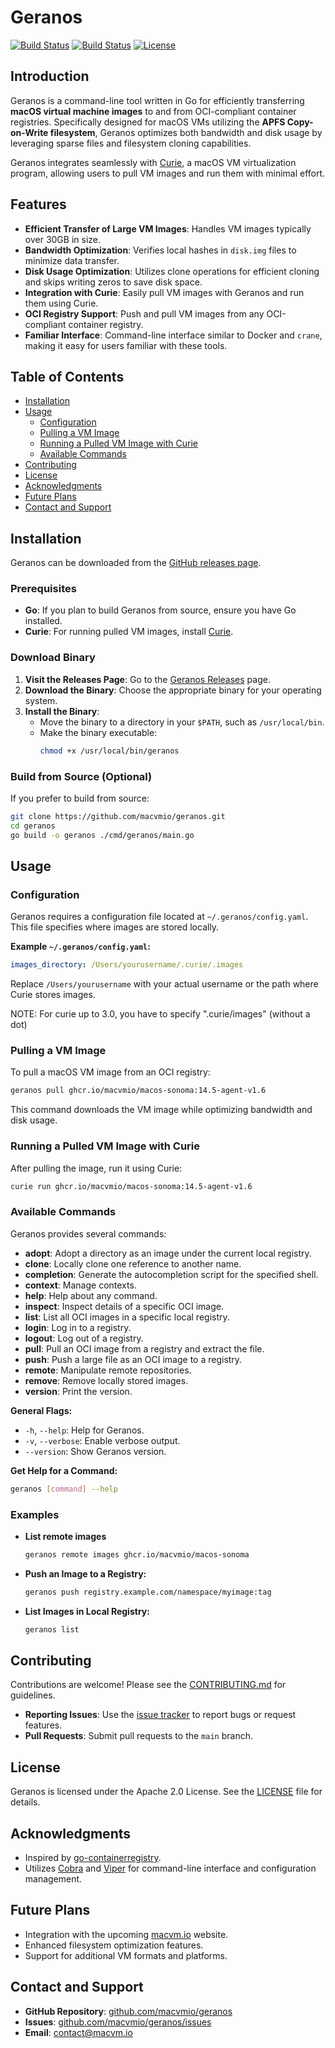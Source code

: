 # Geranos

[![Build Status](https://github.com/macvmio/geranos/actions/workflows/main.yml/badge.svg)](https://github.com/macvmio/geranos/actions)
[![Build Status](https://github.com/macvmio/geranos/actions/workflows/release.yml/badge.svg)](https://github.com/macvmio/geranos/actions)
[![License](https://img.shields.io/badge/license-Apache%202.0-blue.svg)](LICENSE)

## Introduction

Geranos is a command-line tool written in Go for efficiently transferring **macOS virtual machine images** to and from OCI-compliant container registries. Specifically designed for macOS VMs utilizing the **APFS Copy-on-Write filesystem**, Geranos optimizes both bandwidth and disk usage by leveraging sparse files and filesystem cloning capabilities.

Geranos integrates seamlessly with [Curie](https://github.com/macvmio/curie), a macOS VM virtualization program, allowing users to pull VM images and run them with minimal effort.

## Features

- **Efficient Transfer of Large VM Images**: Handles VM images typically over 30GB in size.
- **Bandwidth Optimization**: Verifies local hashes in `disk.img` files to minimize data transfer.
- **Disk Usage Optimization**: Utilizes clone operations for efficient cloning and skips writing zeros to save disk space.
- **Integration with Curie**: Easily pull VM images with Geranos and run them using Curie.
- **OCI Registry Support**: Push and pull VM images from any OCI-compliant container registry.
- **Familiar Interface**: Command-line interface similar to Docker and `crane`, making it easy for users familiar with these tools.

## Table of Contents

- [Installation](#installation)
- [Usage](#usage)
    - [Configuration](#configuration)
    - [Pulling a VM Image](#pulling-a-vm-image)
    - [Running a Pulled VM Image with Curie](#running-a-pulled-vm-image-with-curie)
    - [Available Commands](#available-commands)
- [Contributing](#contributing)
- [License](#license)
- [Acknowledgments](#acknowledgments)
- [Future Plans](#future-plans)
- [Contact and Support](#contact-and-support)

## Installation

Geranos can be downloaded from the [GitHub releases page](https://github.com/macvmio/geranos/releases).

### Prerequisites

- **Go**: If you plan to build Geranos from source, ensure you have Go installed.
- **Curie**: For running pulled VM images, install [Curie](https://github.com/macvmio/curie).

### Download Binary

1. **Visit the Releases Page**: Go to the [Geranos Releases](https://github.com/macvmio/geranos/releases) page.
2. **Download the Binary**: Choose the appropriate binary for your operating system.
3. **Install the Binary**:
    - Move the binary to a directory in your `$PATH`, such as `/usr/local/bin`.
    - Make the binary executable:
      ```bash
      chmod +x /usr/local/bin/geranos
      ```

### Build from Source (Optional)

If you prefer to build from source:

```bash
git clone https://github.com/macvmio/geranos.git
cd geranos
go build -o geranos ./cmd/geranos/main.go
```

## Usage

### Configuration

Geranos requires a configuration file located at `~/.geranos/config.yaml`. This file specifies where images are stored locally.

**Example `~/.geranos/config.yaml`:**

```yaml
images_directory: /Users/yourusername/.curie/.images
```

Replace `/Users/yourusername` with your actual username or the path where Curie stores images.

NOTE: For curie up to 3.0, you have to specify ".curie/images" (without a dot)

### Pulling a VM Image

To pull a macOS VM image from an OCI registry:

```bash
geranos pull ghcr.io/macvmio/macos-sonoma:14.5-agent-v1.6
```

This command downloads the VM image while optimizing bandwidth and disk usage.

### Running a Pulled VM Image with Curie

After pulling the image, run it using Curie:

```bash
curie run ghcr.io/macvmio/macos-sonoma:14.5-agent-v1.6
```

### Available Commands

Geranos provides several commands:

- **adopt**: Adopt a directory as an image under the current local registry.
- **clone**: Locally clone one reference to another name.
- **completion**: Generate the autocompletion script for the specified shell.
- **context**: Manage contexts.
- **help**: Help about any command.
- **inspect**: Inspect details of a specific OCI image.
- **list**: List all OCI images in a specific local registry.
- **login**: Log in to a registry.
- **logout**: Log out of a registry.
- **pull**: Pull an OCI image from a registry and extract the file.
- **push**: Push a large file as an OCI image to a registry.
- **remote**: Manipulate remote repositories.
- **remove**: Remove locally stored images.
- **version**: Print the version.

**General Flags:**

- `-h`, `--help`: Help for Geranos.
- `-v`, `--verbose`: Enable verbose output.
- `--version`: Show Geranos version.

**Get Help for a Command:**

```bash
geranos [command] --help
```

### Examples

- **List remote images**
  
  ```bash
  geranos remote images ghcr.io/macvmio/macos-sonoma
  ```

- **Push an Image to a Registry:**

  ```bash
  geranos push registry.example.com/namespace/myimage:tag
  ```

- **List Images in Local Registry:**

  ```bash
  geranos list
  ```

## Contributing

Contributions are welcome! Please see the [CONTRIBUTING.md](CONTRIBUTING.md) for guidelines.

- **Reporting Issues**: Use the [issue tracker](https://github.com/macvmio/geranos/issues) to report bugs or request features.
- **Pull Requests**: Submit pull requests to the `main` branch.

## License

Geranos is licensed under the Apache 2.0 License. See the [LICENSE](LICENSE) file for details.

## Acknowledgments

- Inspired by [go-containerregistry](https://github.com/google/go-containerregistry).
- Utilizes [Cobra](https://github.com/spf13/cobra) and [Viper](https://github.com/spf13/viper) for command-line interface and configuration management.

## Future Plans

- Integration with the upcoming [macvm.io](https://macvm.io) website.
- Enhanced filesystem optimization features.
- Support for additional VM formats and platforms.


## Contact and Support

- **GitHub Repository**: [github.com/macvmio/geranos](https://github.com/macvmio/geranos)
- **Issues**: [github.com/macvmio/geranos/issues](https://github.com/macvmio/geranos/issues)
- **Email**: [contact@macvm.io](mailto:contact@macvm.io)

